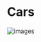 # Cars

![images](https://user-images.githubusercontent.com/113464846/231288544-52160e39-e3ac-4bf6-b10f-a62c4f2c4f05.jpg)
